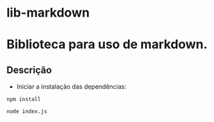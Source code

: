 # lib-markdown

# Biblioteca para uso de markdown.


## Descrição

- Iniciar a instalação das dependências:
```
npm install

node index.js
```

